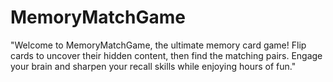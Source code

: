 # MemoryMatchGame
"Welcome to MemoryMatchGame, the ultimate memory card game! Flip cards to uncover their hidden content, then find the matching pairs. Engage your brain and sharpen your recall skills while enjoying hours of fun."
